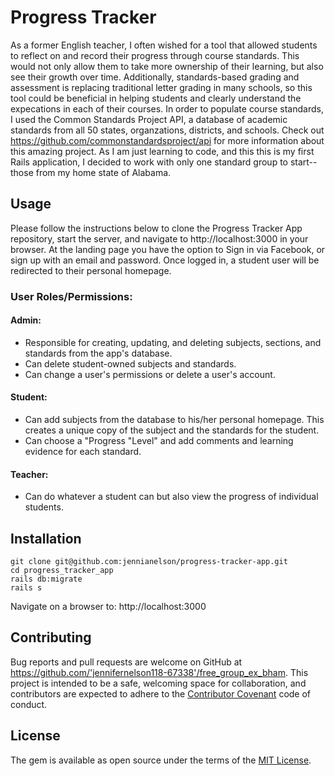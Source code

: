 # Progress Tracker

As a former English teacher, I often wished for a tool that allowed students to reflect on and record their progress through  course standards. This would not only allow them to take more ownership of their learning, but also see their growth over time.  Additionally, standards-based grading and assessment is replacing traditional letter grading in many schools, so this tool could be beneficial in helping students and clearly understand the expecations in each of their courses.  In order to populate course standards, I used the Common Standards Project API, a database of academic standards from all 50 states, organzations, districts, and schools. Check out https://github.com/commonstandardsproject/api for more information about this amazing project.  As I am just learning to code, and this this is my first Rails application, I decided to work with only one standard group to start--those from my home state of Alabama.

## Usage

Please follow the instructions below to clone the Progress Tracker App repository, start the server, and navigate to http://localhost:3000 in your browser. At the landing page you have the option to Sign in via Facebook, or sign up with an email and password. Once logged in, a student user will be redirected to their personal homepage.

### User Roles/Permissions:

#### Admin: 

  * Responsible for creating, updating, and deleting subjects, sections, and standards from the app's database.
  * Can delete student-owned subjects and standards.
  * Can change a user's permissions or delete a user's account.

#### Student: 

  * Can add subjects from the database to his/her personal homepage.  This creates a unique copy of the subject and the standards for the student.  
  * Can choose a "Progress "Level" and add comments and learning evidence for each standard.

#### Teacher:

  * Can do whatever a student can but also view the progress of individual students.

## Installation

```
git clone git@github.com:jennianelson/progress-tracker-app.git
cd progress_tracker_app
rails db:migrate
rails s
```
Navigate on a browser to: http://localhost:3000

## Contributing

Bug reports and pull requests are welcome on GitHub at https://github.com/'jennifernelson118-67338'/free_group_ex_bham. This project is intended to be a safe, welcoming space for collaboration, and contributors are expected to adhere to the [Contributor Covenant](http://contributor-covenant.org) code of conduct.


## License

The gem is available as open source under the terms of the [MIT License](http://opensource.org/licenses/MIT).